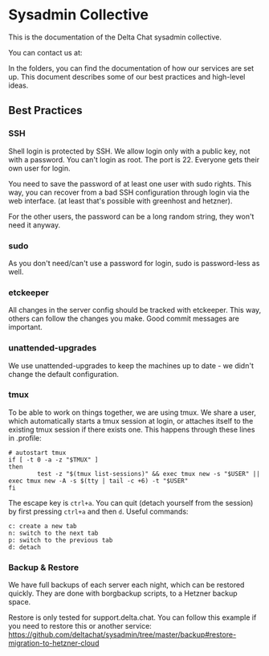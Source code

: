 # Sysadmin Collective

This is the documentation of the Delta Chat sysadmin collective. 

You can contact us at: 

In the folders, you can find the documentation of how our services are set up.
This document describes some of our best practices and high-level ideas.

## Best Practices

### SSH

Shell login is protected by SSH. We allow login only with a public key, not
with a password. You can't login as root. The port is 22. Everyone gets their
own user for login.

You need to save the password of at least one user with sudo rights. This way,
you can recover from a bad SSH configuration through login via the web
interface. (at least that's possible with greenhost and hetzner).

For the other users, the password can be a long random string, they won't need
it anyway.

### sudo

As you don't need/can't use a password for login, sudo is password-less as
well.

### etckeeper

All changes in the server config should be tracked with etckeeper. This way,
others can follow the changes you make. Good commit messages are important.

### unattended-upgrades

We use unattended-upgrades to keep the machines up to date - we didn't change
the default configuration.

### tmux

To be able to work on things together, we are using tmux. We share a user,
which automatically starts a tmux session at login, or attaches itself to the
existing tmux session if there exists one. This happens through these lines in
.profile:

```
# autostart tmux
if [ -t 0 -a -z "$TMUX" ]
then
        test -z "$(tmux list-sessions)" && exec tmux new -s "$USER" || exec tmux new -A -s $(tty | tail -c +6) -t "$USER"
fi
```

The escape key is `ctrl+a`. You can quit (detach yourself from the session) by
first pressing `ctrl+a` and then `d`. Useful commands:

```
c: create a new tab
n: switch to the next tab
p: switch to the previous tab
d: detach
```

### Backup & Restore

We have full backups of each server each night, which can be restored quickly.
They are done with borgbackup scripts, to a Hetzner backup space.

Restore is only tested for support.delta.chat. You can follow this example if
you need to restore this or another service:
https://github.com/deltachat/sysadmin/tree/master/backup#restore-migration-to-hetzner-cloud

